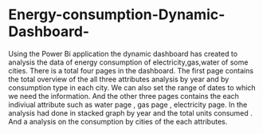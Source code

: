 # Energy-consumption-Dynamic-Dashboard-
Using the Power Bi application the dynamic dashboard has created to analysis the data of energy consumption of electricity,gas,water of some cities.
There is a total four pages in the dashboard.
The first page contains the total overview of the all three attributes analysis by year and by consumption type in each city.
We can also set the range of dates to which we need the information.
And the other three pages contains the each indiviual attribute such as water page , gas page , electricity page.
In the analysis had done in stacked graph by year and the total units consumed .
And a analysis on the consumption by cities of the each attributes.
